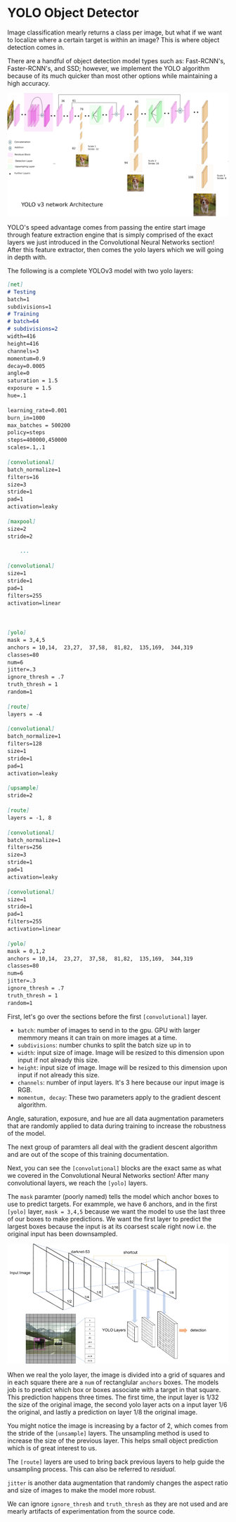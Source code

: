 # YOLO Object Detector

Image classification mearly returns a class per image, but what if we want to localize where a certain target is within an image? This is where object detection comes in. 

There are a handful of object detection model types such as: Fast-RCNN's, Faster-RCNN's, and SSD; however, we implement the YOLO algorithm because of its much quicker than most other options while maintaining a high accuracy. 

![YOLO Model](../img/yolov3.png)

YOLO's speed advantage comes from passing the entire start image through feature extraction engine that is simply comprised of the exact layers we just introduced in the Convolutional Neural Networks section! After this feature extractor, then comes the yolo layers which we will going in depth with.

The following is a complete YOLOv3 model with two yolo layers:

```md
[net]
# Testing
batch=1
subdivisions=1
# Training
# batch=64
# subdivisions=2
width=416
height=416
channels=3
momentum=0.9
decay=0.0005
angle=0
saturation = 1.5
exposure = 1.5
hue=.1

learning_rate=0.001
burn_in=1000
max_batches = 500200
policy=steps
steps=400000,450000
scales=.1,.1

[convolutional]
batch_normalize=1
filters=16
size=3
stride=1
pad=1
activation=leaky

[maxpool]
size=2
stride=2

    ...

[convolutional]
size=1
stride=1
pad=1
filters=255
activation=linear



[yolo]
mask = 3,4,5
anchors = 10,14,  23,27,  37,58,  81,82,  135,169,  344,319
classes=80
num=6
jitter=.3
ignore_thresh = .7
truth_thresh = 1
random=1

[route]
layers = -4

[convolutional]
batch_normalize=1
filters=128
size=1
stride=1
pad=1
activation=leaky

[upsample]
stride=2

[route]
layers = -1, 8

[convolutional]
batch_normalize=1
filters=256
size=3
stride=1
pad=1
activation=leaky

[convolutional]
size=1
stride=1
pad=1
filters=255
activation=linear

[yolo]
mask = 0,1,2
anchors = 10,14,  23,27,  37,58,  81,82,  135,169,  344,319
classes=80
num=6
jitter=.3
ignore_thresh = .7
truth_thresh = 1
random=1
```

First, let's go over the sections before the first ```[convolutional]``` layer.

 - ```batch```: number of images to send in to the gpu. GPU with larger memmory means it can train on more images at a time.
 - ```subdivisions```: number chunks to split the batch size up in to
 - ```width```: input size of image. Image will be resized to this dimension upon input if not already this size.
 - ```height```: input size of image. Image will be resized to this dimension upon input if not already this size.
 - ```channels```: number of input layers. It's 3 here because our input image is RGB.
 - ```momentum, decay```: These two parameters apply to the gradient descent algorithm.

 Angle, saturation, exposure, and hue are all data augmentation parameters that are randomly applied to data during training to increase the robustness of the model.

 The next group of paramters all deal with the gradient descent algorithm and are out of the scope of this training documentation. 

 Next, you can see the ```[convolutional]``` blocks are the exact same as what we covered in the Convolutional Neural Networks section! After many convolutional layers, we reach the ```[yolo]``` layers. 

 The ```mask``` paramter (poorly named) tells the model which anchor boxes to use to predict targets. For exammple, we have 6 anchors, and in the first ```[yolo]``` layer, ```mask = 3,4,5``` because we want the model to use the last three of our boxes to make predictions. We want the first layer to predict the largest boxes because the input is at its coarsest scale right now i.e. the original input has been downsampled. 


![YOLO Model](../img/yolov3_2.png)

When we real the yolo layer, the image is divided into a grid of squares and in each square there are a ```num``` of rectanglular ```anchors``` boxes. The models job is to predict which box or boxes associate with a target in that square. This prediction happens three times. The first time, the input layer is 1/32 the size of the original image, the second yolo layer acts on a input layer 1/6 the original, and lastly a prediction on layer 1/8 the original image. 

You might notice the image is increasing by a factor of 2, which comes from the stride of the ```[unsample]``` layers. The unsampling method is used to increase the size of the previous layer. This helps small object prediction which is of great interest to us. 

The ```[route]``` layers are used to bring back previous layers to help guide the unsampling process. This can also be referred to _residual_.

```jitter``` is another data augmentation that randomly changes the aspect ratio and size of images to make the model more robust. 

We can ignore ```ignore_thresh``` and ```truth_thresh``` as they are not used and are mearly artifacts of experimentation from the source code. 

